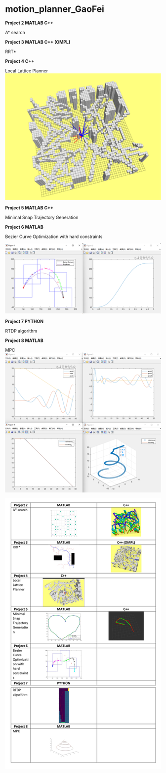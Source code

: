 # motion_planner_GaoFei

**Project 2	MATLAB	C++**

A* search

	 
**Project 3	MATLAB	C++ (OMPL)**

RRT*	 	 



**Project 4	C++**

Local Lattice Planner	 
![Project List](https://github.com/yinflight/motion_planner_GaoFei/blob/main/2022-04-09%2021-08-26%20%E7%9A%84%E5%B1%8F%E5%B9%95%E6%88%AA%E5%9B%BE.png)


**Project 5	MATLAB	C++**

Minimal Snap Trajectory Generation	

 
 
**Project 6	MATLAB**

Bezier Curve Optimization with hard constraints	 

![Project List](https://github.com/yinflight/motion_planner_GaoFei/blob/main/chap6/image.png)
	
**Project 7	PYTHON**

RTDP algorithm	 	



**Project 8	MATLAB**	

MPC	 	
![Project List](https://github.com/yinflight/motion_planner_GaoFei/blob/main/chap8/image.png)

![Project List](https://github.com/yinflight/motion_planner_GaoFei/blob/main/projectList.png)



